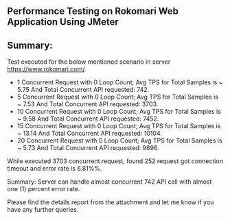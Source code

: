 ## Performance Testing on Rokomari Web Application Using JMeter

## Summary:
Test executed for the below mentioned scenario in server https://www.rokomari.com/.

- 1 Concurrent Request with 0 Loop Count; Avg TPS for Total Samples is ~ 5.75 And Total Concurrent API requested: 742.
- 5 Concurrent Request with 0 Loop Count; Avg TPS for Total Samples is ~ 7.53 And Total Concurrent API requested: 3703.
- 10 Concurrent Request with 0 Loop Count; Avg TPS for Total Samples is ~ 9.58 And Total Concurrent API requested: 7452.
- 15 Concurrent Request with 0 Loop Count; Avg TPS for Total Samples is ~ 13.14 And Total Concurrent API requested: 10104.
- 20 Concurrent Request with 0 Loop Count; Avg TPS for Total Samples is ~ 5.73 And Total Concurrent API requested: 9896.

While executed 3703 concurrent request, found 252 request got connection timeout and error rate is 6.81%%. 

Summary: Server can handle almost concurrent 742 API call with almost one (1) percent error rate.

Please find the details report from the attachment and  let me know if you have any further queries. 
